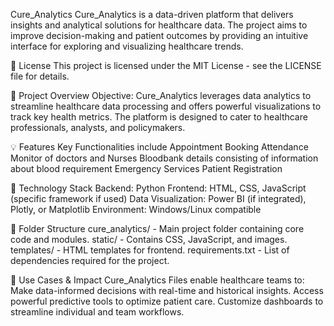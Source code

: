 Cure_Analytics
Cure_Analytics is a data-driven platform that delivers insights and analytical solutions for healthcare data. 
The project aims to improve decision-making and patient outcomes by providing an intuitive interface for exploring and visualizing healthcare trends.

📜 License
This project is licensed under the MIT License - see the LICENSE file for details.

📜 Project Overview
Objective:
Cure_Analytics leverages data analytics to streamline healthcare data processing and offers powerful visualizations to track key health metrics. 
The platform is designed to cater to healthcare professionals, analysts, and policymakers.

💡 Features
Key Functionalities include
Appointment Booking
Attendance Monitor of doctors and Nurses
Bloodbank details consisting of information about blood requirement
Emergency Services
Patient Registration

📐 Technology Stack
Backend: Python
Frontend: HTML, CSS, JavaScript (specific framework if used)
Data Visualization: Power BI (if integrated), Plotly, or Matplotlib
Environment: Windows/Linux compatible

📂 Folder Structure
cure_analytics/ - Main project folder containing core code and modules.
static/ - Contains CSS, JavaScript, and images.
templates/ - HTML templates for frontend.
requirements.txt - List of dependencies required for the project.

💼 Use Cases & Impact
Cure_Analytics Files enable healthcare teams to:
Make data-informed decisions with real-time and historical insights.
Access powerful predictive tools to optimize patient care.
Customize dashboards to streamline individual and team workflows.
